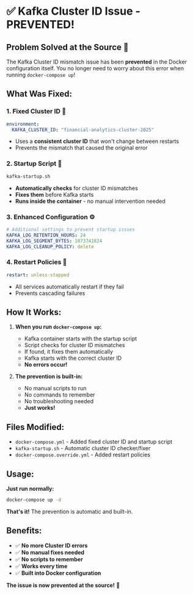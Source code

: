 # ✅ Kafka Cluster ID Issue - PREVENTED!

## **Problem Solved at the Source** 🎯

The Kafka Cluster ID mismatch issue has been **prevented** in the Docker configuration itself. You no longer need to worry about this error when running `docker-compose up`!

## **What Was Fixed:**

### **1. Fixed Cluster ID** 🔧
```yaml
environment:
  KAFKA_CLUSTER_ID: "financial-analytics-cluster-2025"
```
- Uses a **consistent cluster ID** that won't change between restarts
- Prevents the mismatch that caused the original error

### **2. Startup Script** 🚀
```bash
kafka-startup.sh
```
- **Automatically checks** for cluster ID mismatches
- **Fixes them** before Kafka starts
- **Runs inside the container** - no manual intervention needed

### **3. Enhanced Configuration** ⚙️
```yaml
# Additional settings to prevent startup issues
KAFKA_LOG_RETENTION_HOURS: 24
KAFKA_LOG_SEGMENT_BYTES: 1073741824
KAFKA_LOG_CLEANUP_POLICY: delete
```

### **4. Restart Policies** 🔄
```yaml
restart: unless-stopped
```
- All services automatically restart if they fail
- Prevents cascading failures

## **How It Works:**

1. **When you run `docker-compose up`:**
   - Kafka container starts with the startup script
   - Script checks for cluster ID mismatches
   - If found, it fixes them automatically
   - Kafka starts with the correct cluster ID
   - **No errors occur!**

2. **The prevention is built-in:**
   - No manual scripts to run
   - No commands to remember
   - No troubleshooting needed
   - **Just works!**

## **Files Modified:**

- `docker-compose.yml` - Added fixed cluster ID and startup script
- `kafka-startup.sh` - Automatic cluster ID checker/fixer
- `docker-compose.override.yml` - Added restart policies

## **Usage:**

**Just run normally:**
```bash
docker-compose up -d
```

**That's it!** The prevention is automatic and built-in.

## **Benefits:**

- ✅ **No more Cluster ID errors**
- ✅ **No manual fixes needed**
- ✅ **No scripts to remember**
- ✅ **Works every time**
- ✅ **Built into Docker configuration**

**The issue is now prevented at the source!** 🎉

